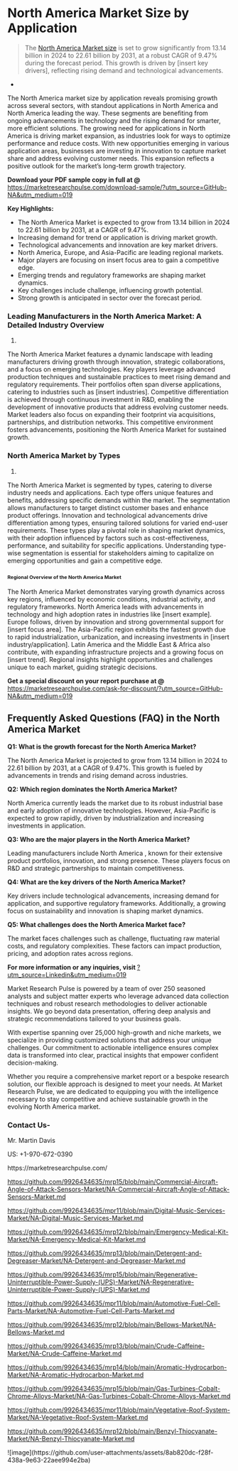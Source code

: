 <h1>North America  Market&nbsp;Size by Application</h1><blockquote><p>The <a href="https://marketresearchpulse.com/download-sample/?utm_source=GitHub-NA&amp;utm_medium=019">North America  Market size</a> is set to grow significantly from 13.14 billion in 2024 to 22.61 billion by 2031, at a robust CAGR of 9.47% during the forecast period. This growth is driven by [insert key drivers], reflecting rising demand and technological advancements.</p></blockquote><ul><li></li></ul><p>The North America  market size by application reveals promising growth across several sectors, with standout applications in North America  and North America  leading the way. These segments are benefiting from ongoing advancements in technology and the rising demand for smarter, more efficient solutions. The growing need for applications in North America  is driving market expansion, as industries look for ways to optimize performance and reduce costs. With new opportunities emerging in various application areas, businesses are investing in innovation to capture market share and address evolving customer needs. This expansion reflects a positive outlook for the market’s long-term growth trajectory.</p><p><strong>Download your PDF sample copy in full at @ </strong><a href="https://marketresearchpulse.com/download-sample/?utm_source=GitHub-NA&amp;utm_medium=019">https://marketresearchpulse.com/download-sample/?utm_source=GitHub-NA&amp;utm_medium=019</a></p><p><strong>Key Highlights: </strong></p><ul><li>The North America  Market is expected to grow from 13.14 billion in 2024 to 22.61 billion by 2031, at a CAGR of 9.47%.</li><li>Increasing demand for trend or application is driving market growth.</li><li>Technological advancements and innovation are key market drivers.</li><li>North America, Europe, and Asia-Pacific are leading regional markets.</li><li>Major players are focusing on insert focus area to gain a competitive edge.</li><li>Emerging trends and regulatory frameworks are shaping market dynamics.</li><li>Key challenges include challenge, influencing growth potential.</li><li>Strong growth is anticipated in sector over the forecast period.</li></ul><h3>Leading Manufacturers in the North America  Market: A Detailed Industry Overview</h3><ol><li></li></ol><div class="flex max-w-full flex-col flex-grow"><div class="min-h-8 text-message flex w-full flex-col items-end gap-2 whitespace-normal break-words [.text-message+&amp;]:mt-5" dir="auto" data-message-author-role="assistant" data-message-id="fd8432e4-4910-450d-b182-61b7bfb0a01f" data-message-model-slug="gpt-4o"><div class="flex w-full flex-col gap-1 empty:hidden first:pt-[3px]"><div class="markdown prose w-full break-words dark:prose-invert light"><p>The North America  Market features a dynamic landscape with leading manufacturers driving growth through innovation, strategic collaborations, and a focus on emerging technologies. Key players leverage advanced production techniques and sustainable practices to meet rising demand and regulatory requirements. Their portfolios often span diverse applications, catering to industries such as [insert industries]. Competitive differentiation is achieved through continuous investment in R&amp;D, enabling the development of innovative products that address evolving customer needs. Market leaders also focus on expanding their footprint via acquisitions, partnerships, and distribution networks. This competitive environment fosters advancements, positioning the North America  Market for sustained growth.</p></div></div></div></div><h3>North America  Market by Types</h3><ol><li></li></ol><div class="flex max-w-full flex-col flex-grow"><div class="min-h-8 text-message flex w-full flex-col items-end gap-2 whitespace-normal break-words [.text-message+&amp;]:mt-5" dir="auto" data-message-author-role="assistant" data-message-id="084470be-0bb7-4664-bddf-5156b4f41249" data-message-model-slug="gpt-4o-mini"><div class="flex w-full flex-col gap-1 empty:hidden first:pt-[3px]"><div class="markdown prose w-full break-words dark:prose-invert light"><p>The North America  Market is segmented by types, catering to diverse industry needs and applications. Each type offers unique features and benefits, addressing specific demands within the market. The segmentation allows manufacturers to target distinct customer bases and enhance product offerings. Innovation and technological advancements drive differentiation among types, ensuring tailored solutions for varied end-user requirements. These types play a pivotal role in shaping market dynamics, with their adoption influenced by factors such as cost-effectiveness, performance, and suitability for specific applications. Understanding type-wise segmentation is essential for stakeholders aiming to capitalize on emerging opportunities and gain a competitive edge.</p></div></div></div></div><h3><span style="font-size: 11px;">Regional Overview of the North America  Market</span></h3><div class="flex max-w-full flex-col flex-grow"><div class="min-h-8 text-message flex w-full flex-col items-end gap-2 whitespace-normal break-words [.text-message+&amp;]:mt-5" dir="auto" data-message-author-role="assistant" data-message-id="e9038762-ce64-4e30-91c9-9bd413514231" data-message-model-slug="gpt-4o-mini"><div class="flex w-full flex-col gap-1 empty:hidden first:pt-[3px]"><div class="markdown prose w-full break-words dark:prose-invert light"><p>The North America  Market demonstrates varying growth dynamics across key regions, influenced by economic conditions, industrial activity, and regulatory frameworks. North America leads with advancements in technology and high adoption rates in industries like [insert example]. Europe follows, driven by innovation and strong governmental support for [insert focus area]. The Asia-Pacific region exhibits the fastest growth due to rapid industrialization, urbanization, and increasing investments in [insert industry/application]. Latin America and the Middle East &amp; Africa also contribute, with expanding infrastructure projects and a growing focus on [insert trend]. Regional insights highlight opportunities and challenges unique to each market, guiding strategic decisions.</p></div></div></div></div><p><strong>Get a special discount on your report purchase at @ </strong><a href="https://marketresearchpulse.com/ask-for-discount/?utm_source=GitHub-NA&amp;utm_medium=019">https://marketresearchpulse.com/ask-for-discount/?utm_source=GitHub-NA&amp;utm_medium=019</a></p><h2>Frequently Asked Questions (FAQ) in the North America  Market</h2><p><strong>Q1: What is the growth forecast for the North America  Market?</strong></p><p>The North America  Market is projected to grow from 13.14 billion in 2024 to 22.61 billion by 2031, at a CAGR of 9.47%. This growth is fueled by advancements in trends and rising demand across industries.</p><p><strong>Q2: Which region dominates the North America  Market?</strong></p><p>North America currently leads the market due to its robust industrial base and early adoption of innovative technologies. However, Asia-Pacific is expected to grow rapidly, driven by industrialization and increasing investments in application.</p><p><strong>Q3: Who are the major players in the North America  Market?</strong></p><p>Leading manufacturers include North America , known for their extensive product portfolios, innovation, and strong presence. These players focus on R&amp;D and strategic partnerships to maintain competitiveness.</p><p><strong>Q4: What are the key drivers of the North America  Market?</strong></p><p>Key drivers include technological advancements, increasing demand for application, and supportive regulatory frameworks. Additionally, a growing focus on sustainability and innovation is shaping market dynamics.</p><p><strong>Q5: What challenges does the North America  Market face?</strong></p><p>The market faces challenges such as challenge, fluctuating raw material costs, and regulatory complexities. These factors can impact production, pricing, and adoption rates across regions.</p><p><strong>For more information or any inquiries, visit&nbsp;</strong><a href="?utm_source=Linkedin&utm_medium=019">?utm_source=Linkedin&utm_medium=019</a></p><p>Market Research Pulse is powered by a team of over 250 seasoned analysts and subject matter experts who leverage advanced data collection techniques and robust research methodologies to deliver actionable insights. We go beyond data presentation, offering deep analysis and strategic recommendations tailored to your business goals.</p><p>With expertise spanning over 25,000 high-growth and niche markets, we specialize in providing customized solutions that address your unique challenges. Our commitment to actionable intelligence ensures complex data is transformed into clear, practical insights that empower confident decision-making.</p><p>Whether you require a comprehensive market report or a bespoke research solution, our flexible approach is designed to meet your needs. At Market Research Pulse, we are dedicated to equipping you with the intelligence necessary to stay competitive and achieve sustainable growth in the evolving North America  market.</p><h3><strong>Contact Us-</strong></h3><p>Mr. Martin Davis</p><p>US: +1-970-672-0390</p><p>https://marketresearchpulse.com/</p><p><a href="https://github.com/9926434635/mrp15/blob/main/Commercial-Aircraft-Angle-of-Attack-Sensors-Market/NA-Commercial-Aircraft-Angle-of-Attack-Sensors-Market.md">https://github.com/9926434635/mrp15/blob/main/Commercial-Aircraft-Angle-of-Attack-Sensors-Market/NA-Commercial-Aircraft-Angle-of-Attack-Sensors-Market.md</a></p><p><a href="https://github.com/9926434635/mpr11/blob/main/Digital-Music-Services-Market/NA-Digital-Music-Services-Market.md">https://github.com/9926434635/mpr11/blob/main/Digital-Music-Services-Market/NA-Digital-Music-Services-Market.md</a></p><p><a href="https://github.com/9926434635/mrp12/blob/main/Emergency-Medical-Kit-Market/NA-Emergency-Medical-Kit-Market.md">https://github.com/9926434635/mrp12/blob/main/Emergency-Medical-Kit-Market/NA-Emergency-Medical-Kit-Market.md</a></p><p><a href="https://github.com/9926434635/mrp13/blob/main/Detergent-and-Degreaser-Market/NA-Detergent-and-Degreaser-Market.md">https://github.com/9926434635/mrp13/blob/main/Detergent-and-Degreaser-Market/NA-Detergent-and-Degreaser-Market.md</a></p><p><a href="https://github.com/9926434635/mrp15/blob/main/Regenerative-Uninterruptible-Power-Supply-(UPS)-Market/NA-Regenerative-Uninterruptible-Power-Supply-(UPS)-Market.md">https://github.com/9926434635/mrp15/blob/main/Regenerative-Uninterruptible-Power-Supply-(UPS)-Market/NA-Regenerative-Uninterruptible-Power-Supply-(UPS)-Market.md</a></p><p><a href="https://github.com/9926434635/mpr11/blob/main/Automotive-Fuel-Cell-Parts-Market/NA-Automotive-Fuel-Cell-Parts-Market.md">https://github.com/9926434635/mpr11/blob/main/Automotive-Fuel-Cell-Parts-Market/NA-Automotive-Fuel-Cell-Parts-Market.md</a></p><p><a href="https://github.com/9926434635/mrp12/blob/main/Bellows-Market/NA-Bellows-Market.md">https://github.com/9926434635/mrp12/blob/main/Bellows-Market/NA-Bellows-Market.md</a></p><p><a href="https://github.com/9926434635/mrp13/blob/main/Crude-Caffeine-Market/NA-Crude-Caffeine-Market.md">https://github.com/9926434635/mrp13/blob/main/Crude-Caffeine-Market/NA-Crude-Caffeine-Market.md</a></p><p><a href="https://github.com/9926434635/mrp14/blob/main/Aromatic-Hydrocarbon-Market/NA-Aromatic-Hydrocarbon-Market.md">https://github.com/9926434635/mrp14/blob/main/Aromatic-Hydrocarbon-Market/NA-Aromatic-Hydrocarbon-Market.md</a></p><p><a href="https://github.com/9926434635/mrp15/blob/main/Gas-Turbines-Cobalt-Chrome-Alloys-Market/NA-Gas-Turbines-Cobalt-Chrome-Alloys-Market.md">https://github.com/9926434635/mrp15/blob/main/Gas-Turbines-Cobalt-Chrome-Alloys-Market/NA-Gas-Turbines-Cobalt-Chrome-Alloys-Market.md</a></p><p><a href="https://github.com/9926434635/mpr11/blob/main/Vegetative-Roof-System-Market/NA-Vegetative-Roof-System-Market.md">https://github.com/9926434635/mpr11/blob/main/Vegetative-Roof-System-Market/NA-Vegetative-Roof-System-Market.md</a></p><p><a href="https://github.com/9926434635/mrp12/blob/main/Benzyl-Thiocyanate-Market/NA-Benzyl-Thiocyanate-Market.md">https://github.com/9926434635/mrp12/blob/main/Benzyl-Thiocyanate-Market/NA-Benzyl-Thiocyanate-Market.md</a></p>
![image](https://github.com/user-attachments/assets/8ab820dc-f28f-438a-9e63-22aee994e2ba)
